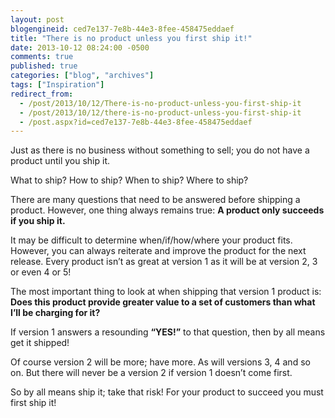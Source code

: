 ```yaml
---
layout: post
blogengineid: ced7e137-7e8b-44e3-8fee-458475eddaef
title: "There is no product unless you first ship it!"
date: 2013-10-12 08:24:00 -0500
comments: true
published: true
categories: ["blog", "archives"]
tags: ["Inspiration"]
redirect_from: 
  - /post/2013/10/12/There-is-no-product-unless-you-first-ship-it
  - /post/2013/10/12/there-is-no-product-unless-you-first-ship-it
  - /post.aspx?id=ced7e137-7e8b-44e3-8fee-458475eddaef
---
```

<!-- more -->

Just as there is no business without something to sell; you do not have a product until you ship it.

What to ship? How to ship? When to ship? Where to ship?

There are many questions that need to be answered before shipping a product. However, one thing always remains true:
**A product only succeeds if you ship it.**

It may be difficult to determine when/if/how/where your product fits. However, you can always reiterate and improve the product for the next release. Every product isn&rsquo;t as great at version 1 as it will be at version 2, 3 or even 4 or 5!

The most important thing to look at when shipping that version 1 product is:
**Does this product provide greater value to a set of customers than what I&rsquo;ll be charging for it?**

If version 1 answers a resounding **&ldquo;YES!&rdquo;** to that question, then by all means get it shipped!

Of course version 2 will be more; have more. As will versions 3, 4 and so on. But there will never be a version 2 if version 1 doesn&rsquo;t come first.

So by all means ship it; take that risk! For your product to succeed you must first ship it!
